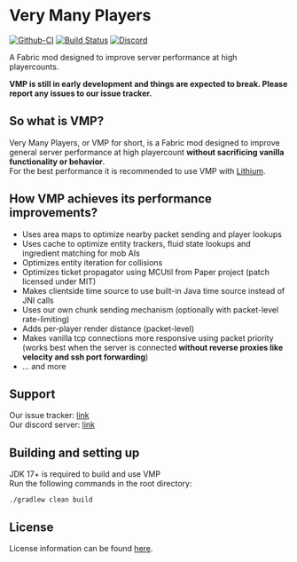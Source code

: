 # Very Many Players

[![Github-CI](https://github.com/RelativityMC/VMP-fabric/workflows/build/badge.svg)](https://github.com/RelativityMC/VMP-fabric/actions/workflows/build.yml)
[![Build Status](https://ci.codemc.io/job/RelativityMC/job/VMP-fabric/job/ver%252F1.18/badge/icon)](https://ci.codemc.io/job/RelativityMC/job/VMP-fabric/job/ver%252F1.18/)
[![Discord](https://img.shields.io/discord/756715786747248641?logo=discord&logoColor=white)](https://discord.io/ishlandbukkit)

A Fabric mod designed to improve server performance at high playercounts. 

**VMP is still in early development and things are expected to break. Please report any issues to our issue tracker.**

## So what is VMP? 
Very Many Players, or VMP for short, is a Fabric mod designed to improve general server performance at high playercount 
**without sacrificing vanilla functionality or behavior**.  
For the best performance it is recommended to use VMP with [Lithium](https://modrinth.com/mod/lithium).

## How VMP achieves its performance improvements?
- Uses area maps to optimize nearby packet sending and player lookups
- Uses cache to optimize entity trackers, fluid state lookups and ingredient matching for mob AIs
- Optimizes entity iteration for collisions
- Optimizes ticket propagator using MCUtil from Paper project (patch licensed under MIT)
- Makes clientside time source to use built-in Java time source instead of JNI calls
- Uses our own chunk sending mechanism (optionally with packet-level rate-limiting)
- Adds per-player render distance (packet-level)
- Makes vanilla tcp connections more responsive using packet priority  
  (works best when the server is connected **without reverse proxies like velocity and ssh port forwarding**)
- ... and more

## Support
Our issue tracker: [link](https://github.com/RelativityMC/VMP-fabric/issues)  
Our discord server: [link](https://discord.io/ishlandbukkit)

## Building and setting up
JDK 17+ is required to build and use VMP  
Run the following commands in the root directory:

```shell
./gradlew clean build
```

## License
License information can be found [here](/LICENSE).


